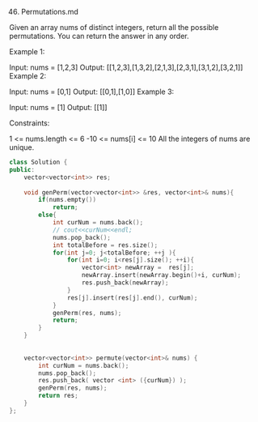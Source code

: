 46. Permutations.md

Given an array nums of distinct integers, return all the possible permutations. You can return the answer in any order.

 

Example 1:

Input: nums = [1,2,3]
Output: [[1,2,3],[1,3,2],[2,1,3],[2,3,1],[3,1,2],[3,2,1]]
Example 2:

Input: nums = [0,1]
Output: [[0,1],[1,0]]
Example 3:

Input: nums = [1]
Output: [[1]]
 

Constraints:

1 <= nums.length <= 6
-10 <= nums[i] <= 10
All the integers of nums are unique.

```cpp
class Solution {
public:
    vector<vector<int>> res;
    
    void genPerm(vector<vector<int>> &res, vector<int>& nums){
        if(nums.empty())
            return;
        else{
            int curNum = nums.back();
            // cout<<curNum<<endl;
            nums.pop_back();
            int totalBefore = res.size();
            for(int j=0; j<totalBefore; ++j ){
                for(int i=0; i<res[j].size(); ++i){
                    vector<int> newArray =  res[j];
                    newArray.insert(newArray.begin()+i, curNum);
                    res.push_back(newArray);
                }
                res[j].insert(res[j].end(), curNum);
            }
            genPerm(res, nums);
            return;
        }
    }
    
    
    vector<vector<int>> permute(vector<int>& nums) {
        int curNum = nums.back();
        nums.pop_back();
        res.push_back( vector <int> ({curNum}) );
        genPerm(res, nums);
        return res;
    }
};
```